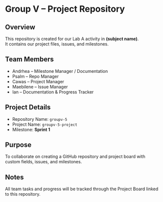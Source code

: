 # Group V – Project Repository

## Overview
This repository is created for our Lab A activity in **(subject name)**.  
It contains our project files, issues, and milestones.

## Team Members
- Andrhea – Milestone Manager / Documentation  
- Psalm – Repo Manager  
- Cawas – Project Manager  
- Maebilene – Issue Manager  
- Ian – Documentation & Progress Tracker  

## Project Details
- Repository Name: `groupv-5`
- Project Name: `groupv-5-project`
- Milestone: **Sprint 1**

## Purpose
To collaborate on creating a GitHub repository and project board with custom fields, issues, and milestones.

## Notes
All team tasks and progress will be tracked through the Project Board linked to this repository.
